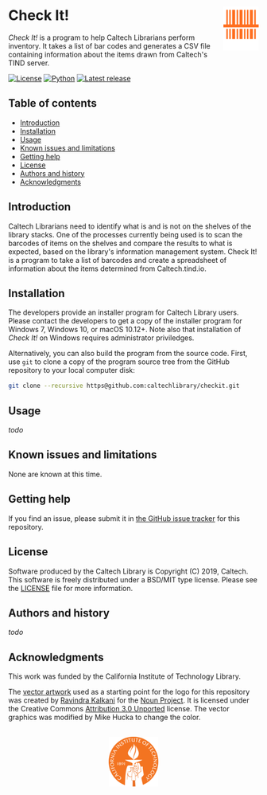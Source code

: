 Check It!<img width="14%" align="right" src=".graphics/checkit-icon.svg">
=========

_Check It!_ is a program to help Caltech Librarians perform inventory.  It takes a list of bar codes and generates a CSV file containing information about the items drawn from Caltech's TIND server.

[![License](https://img.shields.io/badge/License-BSD%203--Clause-blue.svg?style=flat-square)](https://choosealicense.com/licenses/bsd-3-clause)
[![Python](https://img.shields.io/badge/Python-3.6+-brightgreen.svg?style=flat-square)](https://www.python.org/downloads/release/python-360/)
[![Latest release](https://img.shields.io/github/v/release/caltechlibrary/checkit.svg?style=flat-square&color=b44e88)](https://github.com/caltechlibrary/checkit/releases)


Table of contents
-----------------

* [Introduction](#introduction)
* [Installation](#installation)
* [Usage](#usage)
* [Known issues and limitations](#known-issues-and-limitations)
* [Getting help](#getting-help)
* [License](#license)
* [Authors and history](#authors-and-history)
* [Acknowledgments](#authors-and-acknowledgments)


Introduction
------------

Caltech Librarians need to identify what is and is not on the shelves of the library stacks.  One of the processes currently being used is to scan the barcodes of items on the shelves and compare the results to what is expected, based on the library's information management system.  Check It! is a program to take a list of barcodes and create a spreadsheet of information about the items determined from Caltech.tind.io.


Installation
------------

The developers provide an installer program for Caltech Library users.  Please contact the developers to get a copy of the installer program for Windows 7, Windows 10, or macOS 10.12+.  Note also that installation of _Check It!_ on Windows requires administrator priviledges.

Alternatively, you can also build the program from the source code.
First, use `git` to clone a copy of the program source tree from the GitHub 
repository to your local computer disk:
```sh
git clone --recursive https@github.com:caltechlibrary/checkit.git
```


Usage
-----

_todo_


Known issues and limitations
----------------------------

None are known at this time.


Getting help
------------

If you find an issue, please submit it in [the GitHub issue tracker](https://github.com/caltechlibrary/checkit/issues) for this repository.


License
-------

Software produced by the Caltech Library is Copyright (C) 2019, Caltech.  This software is freely distributed under a BSD/MIT type license.  Please see the [LICENSE](LICENSE) file for more information.


Authors and history
---------------------------

_todo_


Acknowledgments
---------------

This work was funded by the California Institute of Technology Library.

The [vector artwork]() used as a starting point for the logo for this repository was created by [Ravindra Kalkani](https://thenounproject.com/ravindrakalkani/) for the [Noun Project](https://thenounproject.com).  It is licensed under the Creative Commons [Attribution 3.0 Unported](https://creativecommons.org/licenses/by/3.0/deed.en) license.  The vector graphics was modified by Mike Hucka to change the color.

<div align="center">
  <br>
  <a href="https://www.caltech.edu">
    <img width="100" height="100" src=".graphics/caltech-round.svg">
  </a>
</div>
